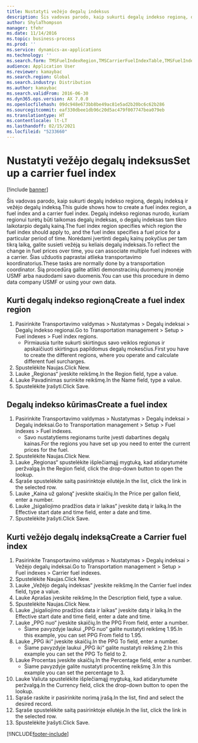 ```yaml
---
title: Nustatyti vežėjo degalų indeksus
description: Šis vadovas parodo, kaip sukurti degalų indekso regioną, degalų indeksą ir vežėjo degalų indeksą.
author: ShylaThompson
manager: tfehr
ms.date: 11/14/2016
ms.topic: business-process
ms.prod: ''
ms.service: dynamics-ax-applications
ms.technology: ''
ms.search.form: TMSFuelIndexRegion,TMSCarrierFuelIndexTable,TMSFuelIndex
audience: Application User
ms.reviewer: kamaybac
ms.search.region: Global
ms.search.industry: Distribution
ms.author: kamaybac
ms.search.validFrom: 2016-06-30
ms.dyn365.ops.version: AX 7.0.0
ms.openlocfilehash: 09dc948e673bb8be49ac81e5ad2b20bc6c62b286
ms.sourcegitcommit: eaf330dbee1db96c20d5ac479f007747bea079eb
ms.translationtype: HT
ms.contentlocale: lt-LT
ms.lasthandoff: 02/15/2021
ms.locfileid: "5233660"
---
```

# <a name="set-up-a-carrier-fuel-index"></a><span data-ttu-id="67b42-103">Nustatyti vežėjo degalų indeksus</span><span class="sxs-lookup"><span data-stu-id="67b42-103">Set up a carrier fuel index</span></span>

[!include [banner](../../includes/banner.md)]

<span data-ttu-id="67b42-104">Šis vadovas parodo, kaip sukurti degalų indekso regioną, degalų indeksą ir vežėjo degalų indeksą.</span><span class="sxs-lookup"><span data-stu-id="67b42-104">This guide shows how to create a fuel index region, a fuel index and a carrier fuel index.</span></span> <span data-ttu-id="67b42-105">Degalų indekso regionas nurodo, kuriam regionui turėtų būti taikomas degalų indeksas, o degalų indeksas tam tikro laikotarpio degalų kainą.</span><span class="sxs-lookup"><span data-stu-id="67b42-105">The fuel index region specifies which region the fuel index should apply to, and the fuel index specifies a fuel price for a particular period of time.</span></span> <span data-ttu-id="67b42-106">Norėdami įvertinti degalų kainų pokyčius per tam tikrą laiką, galite susieti vežėją su keliais degalų indeksais.</span><span class="sxs-lookup"><span data-stu-id="67b42-106">To reflect the change in fuel prices over time, you can associate multiple fuel indexes with a carrier.</span></span>  <span data-ttu-id="67b42-107">Šias užduotis paprastai atlieka transportavimo koordinatorius.</span><span class="sxs-lookup"><span data-stu-id="67b42-107">These tasks are normally done by a transportation coordinator.</span></span> <span data-ttu-id="67b42-108">Šią procedūrą galite atlikti demonstracinių duomenų įmonėje USMF arba naudodami savo duomenis.</span><span class="sxs-lookup"><span data-stu-id="67b42-108">You can use this procedure in demo data company USMF or using your own data.</span></span>


## <a name="create-a-fuel-index-region"></a><span data-ttu-id="67b42-109">Kurti degalų indekso regioną</span><span class="sxs-lookup"><span data-stu-id="67b42-109">Create a fuel index region</span></span>
1. <span data-ttu-id="67b42-110">Pasirinkite Transportavimo valdymas > Nustatymas > Degalų indeksai > Degalų indekso regionai.</span><span class="sxs-lookup"><span data-stu-id="67b42-110">Go to Transportation management > Setup > Fuel indexes > Fuel index regions.</span></span>
    * <span data-ttu-id="67b42-111">Pirmiausia turite sukurti skirtingus savo veiklos regionus ir apskaičiuoti skirtingus papildomus degalų mokesčius.</span><span class="sxs-lookup"><span data-stu-id="67b42-111">First you have to create the different regions, where you operate and calculate different fuel surcharges.</span></span>  
2. <span data-ttu-id="67b42-112">Spustelėkite Naujas.</span><span class="sxs-lookup"><span data-stu-id="67b42-112">Click New.</span></span>
3. <span data-ttu-id="67b42-113">Lauke „Regionas“ įveskite reikšmę.</span><span class="sxs-lookup"><span data-stu-id="67b42-113">In the Region field, type a value.</span></span>
4. <span data-ttu-id="67b42-114">Lauke Pavadinimas surinkite reikšmę.</span><span class="sxs-lookup"><span data-stu-id="67b42-114">In the Name field, type a value.</span></span>
5. <span data-ttu-id="67b42-115">Spustelėkite Įrašyti.</span><span class="sxs-lookup"><span data-stu-id="67b42-115">Click Save.</span></span>

## <a name="create-a-fuel-index"></a><span data-ttu-id="67b42-116">Degalų indekso kūrimas</span><span class="sxs-lookup"><span data-stu-id="67b42-116">Create a fuel index</span></span>
1. <span data-ttu-id="67b42-117">Pasirinkite Transportavimo valdymas > Nustatymas > Degalų indeksai > Degalų indeksai.</span><span class="sxs-lookup"><span data-stu-id="67b42-117">Go to Transportation management > Setup > Fuel indexes > Fuel indexes.</span></span>
    * <span data-ttu-id="67b42-118">Savo nustatytiems regionams turite įvesti dabartines degalų kainas.</span><span class="sxs-lookup"><span data-stu-id="67b42-118">For the regions you have set up you need to enter the current prices for the fuel.</span></span>  
2. <span data-ttu-id="67b42-119">Spustelėkite Naujas.</span><span class="sxs-lookup"><span data-stu-id="67b42-119">Click New.</span></span>
3. <span data-ttu-id="67b42-120">Lauke „Regionas“ spustelėkite išplečiamąjį mygtuką, kad atidarytumėte peržvalgą.</span><span class="sxs-lookup"><span data-stu-id="67b42-120">In the Region field, click the drop-down button to open the lookup.</span></span>
4. <span data-ttu-id="67b42-121">Sąraše spustelėkite saitą pasirinktoje eilutėje.</span><span class="sxs-lookup"><span data-stu-id="67b42-121">In the list, click the link in the selected row.</span></span>
5. <span data-ttu-id="67b42-122">Lauke „Kaina už galoną“ įveskite skaičių.</span><span class="sxs-lookup"><span data-stu-id="67b42-122">In the Price per gallon field, enter a number.</span></span>
6. <span data-ttu-id="67b42-123">Lauke „Įsigaliojimo pradžios data ir laikas“ įveskite datą ir laiką.</span><span class="sxs-lookup"><span data-stu-id="67b42-123">In the Effective start date and time field, enter a date and time.</span></span>
7. <span data-ttu-id="67b42-124">Spustelėkite Įrašyti.</span><span class="sxs-lookup"><span data-stu-id="67b42-124">Click Save.</span></span>

## <a name="create-a-carrier-fuel-index"></a><span data-ttu-id="67b42-125">Kurti vežėjo degalų indeksą</span><span class="sxs-lookup"><span data-stu-id="67b42-125">Create a Carrier fuel index</span></span>
1. <span data-ttu-id="67b42-126">Pasirinkite Transportavimo valdymas > Nustatymas > Degalų indeksai > Vežėjo degalų indeksai.</span><span class="sxs-lookup"><span data-stu-id="67b42-126">Go to Transportation management > Setup > Fuel indexes > Carrier fuel indexes.</span></span>
2. <span data-ttu-id="67b42-127">Spustelėkite Naujas.</span><span class="sxs-lookup"><span data-stu-id="67b42-127">Click New.</span></span>
3. <span data-ttu-id="67b42-128">Lauke „Vežėjo degalų indeksas“ įveskite reikšmę.</span><span class="sxs-lookup"><span data-stu-id="67b42-128">In the Carrier fuel index field, type a value.</span></span>
4. <span data-ttu-id="67b42-129">Lauke Aprašas įveskite reikšmę.</span><span class="sxs-lookup"><span data-stu-id="67b42-129">In the Description field, type a value.</span></span>
5. <span data-ttu-id="67b42-130">Spustelėkite Naujas.</span><span class="sxs-lookup"><span data-stu-id="67b42-130">Click New.</span></span>
6. <span data-ttu-id="67b42-131">Lauke „Įsigaliojimo pradžios data ir laikas“ įveskite datą ir laiką.</span><span class="sxs-lookup"><span data-stu-id="67b42-131">In the Effective start date and time field, enter a date and time.</span></span>
7. <span data-ttu-id="67b42-132">Lauke „PPG nuo“ įveskite skaičių.</span><span class="sxs-lookup"><span data-stu-id="67b42-132">In the PPG From field, enter a number.</span></span>
    * <span data-ttu-id="67b42-133">Šiame pavyzdyje laukui „PPG nuo“ galite nustatyti reikšmę 1.95.</span><span class="sxs-lookup"><span data-stu-id="67b42-133">In this example, you can set PPG From field to 1.95.</span></span>  
8. <span data-ttu-id="67b42-134">Lauke „PPG iki“ įveskite skaičių.</span><span class="sxs-lookup"><span data-stu-id="67b42-134">In the PPG To field, enter a number.</span></span>
    * <span data-ttu-id="67b42-135">Šiame pavyzdyje laukui „PPG iki“ galite nustatyti reikšmę 2.</span><span class="sxs-lookup"><span data-stu-id="67b42-135">In this example you can set the PPG To field to 2.</span></span>  
9. <span data-ttu-id="67b42-136">Lauke Procentas įveskite skaičių.</span><span class="sxs-lookup"><span data-stu-id="67b42-136">In the Percentage field, enter a number.</span></span>
    * <span data-ttu-id="67b42-137">Šiame pavyzdyje galite nustatyti procentinę reikšmę 3.</span><span class="sxs-lookup"><span data-stu-id="67b42-137">In this example you can set the percentage to 3.</span></span>  
10. <span data-ttu-id="67b42-138">Lauke Valiuta spustelėkite išplečiamąjį mygtuką, kad atidarytumėte peržvalgą.</span><span class="sxs-lookup"><span data-stu-id="67b42-138">In the Currency field, click the drop-down button to open the lookup.</span></span>
11. <span data-ttu-id="67b42-139">Sąraše raskite ir pasirinkite norimą įrašą.</span><span class="sxs-lookup"><span data-stu-id="67b42-139">In the list, find and select the desired record.</span></span>
12. <span data-ttu-id="67b42-140">Sąraše spustelėkite saitą pasirinktoje eilutėje.</span><span class="sxs-lookup"><span data-stu-id="67b42-140">In the list, click the link in the selected row.</span></span>
13. <span data-ttu-id="67b42-141">Spustelėkite Įrašyti.</span><span class="sxs-lookup"><span data-stu-id="67b42-141">Click Save.</span></span>



[!INCLUDE[footer-include](../../../includes/footer-banner.md)]